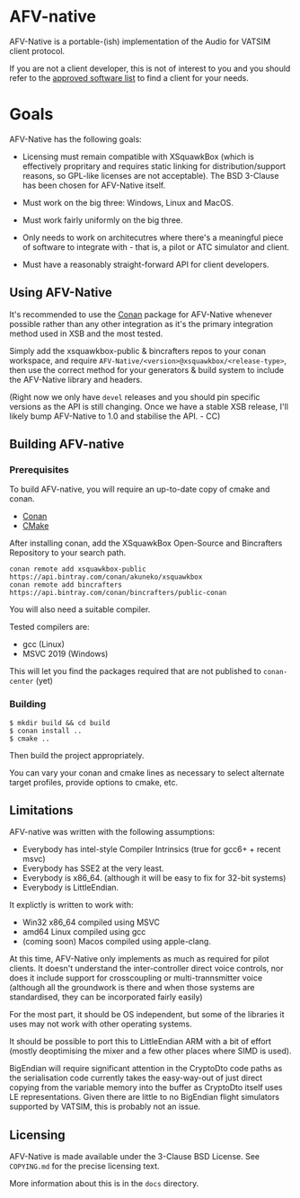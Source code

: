 # AFV-native

AFV-Native is a portable-(ish) implementation of the Audio for VATSIM client protocol.

If you are not a client developer, this is not of interest to you and you should refer to the 
[approved software list](https://www.vatsim.net/documents/approved-software) to find a client
for your needs.


# Goals

AFV-Native has the following goals:

* Licensing must remain compatible with XSquawkBox (which is effectively propritary and 
  requires static linking for distribution/support reasons, so GPL-like licenses are not
  acceptable).  The BSD 3-Clause has been chosen for AFV-Native itself.

* Must work on the big three: Windows, Linux and MacOS.

* Must work fairly uniformly on the big three.

* Only needs to work on architecutres where there's a meaningful piece of software 
  to integrate with - that is, a pilot or ATC simulator and client.

* Must have a reasonably straight-forward API for client developers.

## Using AFV-Native

It's recommended to use the [Conan](https://conan.io) package for AFV-Native whenever possible
rather than any other integration as it's the primary integration method used in XSB and the 
most tested.

Simply add the xsquawkbox-public & bincrafters repos to your conan workspace, and require 
`AFV-Native/<version>@xsquawkbox/<release-type>`, then use the correct method for your generators & build system
to include the AFV-Native library and headers.
 

(Right now we only have `devel` releases and you should pin specific versions as the API is still changing.  Once we 
 have a stable XSB release, I'll likely bump AFV-Native to 1.0 and stabilise the API. - CC)
 
## Building AFV-native

### Prerequisites

To build AFV-native, you will require an up-to-date copy of cmake and conan.
* [Conan](https://conan.io)
* [CMake](https://cmake.org)

After installing conan, add the XSquawkBox Open-Source and Bincrafters Repository to your search path.
```shell script
conan remote add xsquawkbox-public https://api.bintray.com/conan/akuneko/xsquawkbox
conan remote add bincrafters https://api.bintray.com/conan/bincrafters/public-conan
```

You will also need a suitable compiler.

Tested compilers are:
* gcc (Linux)
* MSVC 2019 (Windows)

This will let you find the packages required that are not published to `conan-center` (yet)

### Building

```shell script
$ mkdir build && cd build
$ conan install ..
$ cmake ..
```

Then build the project appropriately.

You can vary your conan and cmake lines as necessary to select alternate target profiles,
provide options to cmake, etc.

## Limitations

AFV-native was written with the following assumptions:
* Everybody has intel-style Compiler Intrinsics (true for gcc6+ + recent msvc)
* Everybody has SSE2 at the very least.
* Everybody is x86_64. (although it will be easy to fix for 32-bit systems)
* Everybody is LittleEndian.

It explictly is written to work with:
* Win32 x86_64 compiled using MSVC
* amd64 Linux compiled using gcc
* (coming soon) Macos compiled using apple-clang.

At this time, AFV-Native only implements as much as required for pilot clients.  It doesn't understand the 
inter-controller direct voice controls, nor does it include support for crosscoupling or multi-trannsmitter voice 
(although all the groundwork is there and when those systems are standardised, they can be incorporated fairly easily) 

For the most part, it should be OS independent, but some of the libraries it uses may not work with other operating 
systems.

It should be possible to port this to LittleEndian ARM with a bit of effort (mostly deoptimising the mixer and a few 
other places where SIMD is used).

BigEndian will require significant attention in the CryptoDto code paths as the serialisation code
currently takes the easy-way-out of just direct copying from the variable memory into the buffer as CryptoDto itself
uses LE representations.  Given there are little to no BigEndian flight simulators supported by VATSIM, this is probably 
not an issue.

## Licensing

AFV-Native is made available under the 3-Clause BSD License.  See `COPYING.md` for the precise licensing text.

More information about this is in the `docs` directory.

